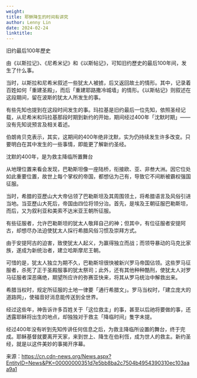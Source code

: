```yaml
---
weight: 
title: 耶稣降生的时间有讲究
author: Lenny Lin
date: 2024-02-24
linktitle: 
---
```


旧约最后100年歷史

由《以斯拉记》、《尼希米记》和《以斯帖记》，可知旧约歷史的最后100年间，发生了什么事。

当时，以斯拉和尼希米叙述一些犹太人被掳，后又返回故土的情形。其中，记录着百姓如何「重建圣殿」，而后「重建耶路撒冷城墙」的情形。《以斯帖记》则叙述在这段期间，留在波斯的犹太人所发生的事。

有些先知也提到在这段时间发生的事。玛拉基是旧约最后一位先知，依照圣经记载，从尼希米和玛拉基那段时期到新约的开始，期间经过400年「沈默时期」——没有先知说预言及相关着述。

伯朗肯贝克表示，其实，这期间的400年绝非沈默，实为仍持续发生许多改变。只要明白在其中发生的一些事情，即能更了解新约圣经。

沈默的400年，是为救主降临所置舞台

从地理位置来看会发现，巴勒斯坦像一座陆桥，衔接欧、亚、非叁大洲。因它位处如此重要位置，故世上每个掌权的帝国，都想佔为己有，导致它不间断被霸权强国征服。

当时，希腊的亚歷山大大帝佔领了巴勒斯坦及其周围领土，将希腊语言及风俗引进当地。当亚歷山大死后，帝国由四位将领分治。首先，是埃及王朝征服巴勒斯坦，而后，又为叙利亚和美索不达米亚王朝所征服。

有些征服者，允许巴勒斯坦的犹太人敬拜自己的神；但其中，有位征服者安提阿古，却想尽办法迫使犹太人採行希腊风俗习惯及崇拜方式。

由于安提阿古的迫害，致使犹太人起义，为赢得独立而战；而领导暴动的马克比家族，遂成为新统治者，建立哈斯摩尼王朝。

可惜的是，犹太人独立为期不久，巴勒斯坦很快被新兴罗马帝国佔领。这些罗马征服者，杀死了正于圣殿服事的犹太祭司；此外，还有其他种种酷刑，使犹太人对罗马征服者深恶痛绝，期望所应许的弥赛亚快来，将其从罗马统治中解救出来。


希腊当权时，规定所征服的土地一律要「通行希腊文」。罗马当权时，「建立庞大的道路网」，使福音好消息能传送到全世界。

经过这些年，神告诉许多百姓关于「这位救主」的事，甚至以后祂将要做的事，还透露耶稣将出生的地点，却独独对于救主「降临时间」隻字未提。

经过400年没有听到先知传讲任何信息之后，为救主降临所设置的舞台，终于完成。耶稣基督就要离开天家，来到世上、降生在伯利恆，成为世人的救主。新约圣经，就是以这件美妙的事揭开序幕。

来源：https://cn.cdn-news.org/News.aspx?EntityID=News&PK=00000000351d7e5bb8ba2c7504b4954390310ec103aaa9a1

